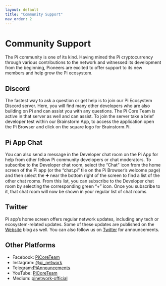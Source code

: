 ```yaml
---
layout: default
title: "Community Support"
nav_order: 2
---
```


# Community Support
The Pi community is one of its kind. Having mined the Pi cryptocurrency through various contributions to the network and witnessed its development from the beginning, Pioneers are excited to offer support to its new members and help grow the Pi ecosystem. 

## Discord
The fastest way to ask a question or get help is to join our Pi Ecosystem Discord server. Here, you will find many other developers who are also building on Pi and can assist you with any questions. The Pi Core Team is active in that server as well and can assist. To join the server take a brief developer test within our Brainstorm App, to access the application open the Pi Browser and click on the square logo for Brainstorm.Pi.

## Pi App Chat
You can also send a message in the Developer chat room on the Pi App for help from other fellow Pi community developers or chat moderators. To subscribe to the Developer chat room, select the “Chat” icon from the home screen of the Pi app (or the “chat.pi” tile on the Pi Browser’s welcome page) and then select the ➕ near the bottom right of the screen to find a list of the other chat rooms. From this list, you can subscribe to the Developer chat room by selecting the corresponding green “+” icon. Once you subscribe to it, that chat room will now be shown in your regular list of chat rooms.

## Twitter
Pi app’s home screen offers regular network updates, including any tech or ecosystem-related updates. Some of these updates are published on the [Website](https://minepi.com/blog) blog as well. You can also follow us on  [Twitter](https://twitter.com/PiCoreTeam) for announcements. 

## Other Platforms
- Facebook: [PiCoreTeam](https://www.facebook.com/PiCoreTeam)
- Instagram: [@pi_network](https://www.instagram.com/pi_network)
- Telegram:[PiAnnouncements](https://t.me/PiAnnouncements)
- YouTube: [PiCoreTeam](https://www.youtube.com/c/PiCoreTeam)
- Medium: [pinetwork-official](https://pinetwork-official.medium.com)


